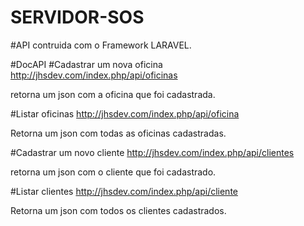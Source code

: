 # SERVIDOR-SOS

#API contruida com o Framework LARAVEL.

#DocAPI
#Cadastrar um nova oficina
http://jhsdev.com/index.php/api/oficinas

retorna um json com a oficina que foi cadastrada.

#Listar oficinas
http://jhsdev.com/index.php/api/oficina

Retorna um json com todas as oficinas cadastradas.

#Cadastrar um novo cliente
http://jhsdev.com/index.php/api/clientes

retorna um json com o cliente que foi cadastrado.

#Listar clientes
http://jhsdev.com/index.php/api/cliente

Retorna um json com todos os clientes cadastrados.



